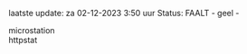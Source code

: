 laatste update: 
za 02-12-2023  3:50   uur 
Status: FAALT - geel - 
<div class="service Y">microstation</div><div class="service G">httpstat</div>